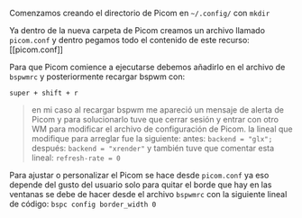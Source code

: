 Comenzamos creando el directorio de Picom en `~/.config/` con `mkdir` 

Ya dentro de la nueva carpeta de Picom creamos un archivo llamado `picom.conf` y dentro pegamos todo el contenido de este recurso:
[[picom.conf]] 

Para que Picom comience a ejecutarse debemos añadirlo en el archivo de `bspwmrc` y posteriormente recargar bspwm con:

	super + shift + r

>en mi caso al recargar bspwm me apareció un mensaje de alerta de Picom y para solucionarlo tuve que cerrar sesión y entrar con otro WM para modificar el archivo de configuración de Picom.
>la lineal que modifique para arreglar fue la siguiente:
>antes: `backend = "glx";`
>después: `backend = "xrender"`
>y también tuve que comentar esta lineal: `refresh-rate = 0`

Para ajustar o personalizar el Picom se hace desde `picom.conf` ya eso depende del gusto del usuario solo para quitar el borde que hay en las ventanas se debe de hacer desde el archivo ``bspwmrc`` con la siguiente lineal de código:
`bspc config border_width 0`
